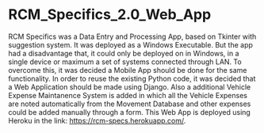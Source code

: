 # RCM_Specifics_2.0_Web_App
RCM Specifics was a Data Entry and Processing App, based on Tkinter with suggestion system. 
It was deployed as a Windows Executable.
But the app had a disadvantage that, it could only be deployed on in Windows, in a single device or maximum a set of systems connected through LAN. 
To overcome this, it was decided a Mobile App should be done for the same functionality.
In order to reuse the existing Python code, it was decided that a Web Application should be made using Django.
Also a additional Vehicle Expense Maintanence System is added in which all the Vehicle Expenses are noted automatically from the Movement Database and other expenses could be added manually through a form.
This Web App is deployed using Heroku in the link:
https://rcm-specs.herokuapp.com/.
